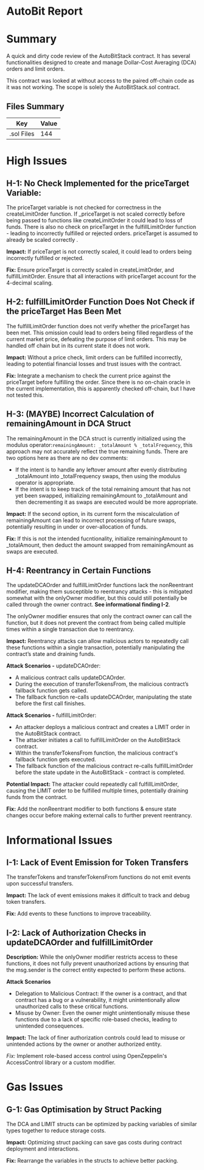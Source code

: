 # AutoBit Report

# Summary

A quick and dirty code review of the AutoBitStack contract. It has several functionalities designed to create and manage Dollar-Cost Averaging (DCA) orders and limit orders.

This contract was looked at without access to the paired off-chain code as it was not working. The scope is solely the AutoBitStack.sol contract.

## Files Summary

| Key        | Value |
| ---------- | ----- |
| .sol Files | 144   |

# High Issues

## H-1: No Check Implemented for the priceTarget Variable:

The priceTarget variable is not checked for correctness in the createLimitOrder function. If \_priceTarget is not scaled correctly before being passed to functions like createLimitOrder it could lead to loss of funds. There is also no check on priceTarget in the fulfillLimitOrder function - leading to incorrectly fulfilled or rejected orders. priceTarget is assumed to already be scaled correctly .

**Impact:** If priceTarget is not correctly scaled, it could lead to orders being incorrectly fulfilled or rejected.

**Fix:** Ensure priceTarget is correctly scaled in createLimitOrder, and fulfillLimitOrder. Ensure that all interactions with priceTarget account for the 4-decimal scaling.


## H-2: fulfillLimitOrder Function Does Not Check if the priceTarget Has Been Met

The fulfillLimitOrder function does not verify whether the priceTarget has been met. This omission could lead to orders being filled regardless of the current market price, defeating the purpose of limit orders. This may be handled off chain but in its current state it does not work.

**Impact:** Without a price check, limit orders can be fulfilled incorrectly, leading to potential financial losses and trust issues with the contract.

**Fix:** Integrate a mechanism to check the current price against the priceTarget before fulfilling the order.
Since there is no on-chain oracle in the current implementation, this is apparently checked off-chain, but I have not tested this.


## H-3: (MAYBE) Incorrect Calculation of remainingAmount in DCA Struct

The remainingAmount in the DCA struct is currently initialized using the modulus operator:`remainingAmount: _totalAmount % _totalFrequency`, this approach may not accurately reflect the true remaining funds.
There are two options here as there are no dev comments:

- If the intent is to handle any leftover amount after evenly distributing \_totalAmount into \_totalFrequency swaps, then using the modulus operator is appropriate.
- If the intent is to keep track of the total remaining amount that has not yet been swapped, initializing remainingAmount to \_totalAmount and then decrementing it as swaps are executed would be more appropriate.

**Impact:** If the second option, in its current form the miscalculation of remainingAmount can lead to incorrect processing of future swaps, potentially resulting in under or over-allocation of funds.

**Fix:** If this is not the intended fucntionality, initialize remainingAmount to \_totalAmount, then deduct the amount swapped from remainingAmount as swaps are executed.

## H-4: Reentrancy in Certain Functions

The updateDCAOrder and fulfillLimitOrder functions lack the nonReentrant modifier, making them susceptible to reentrancy attacks - this is mitigated somewhat with the onlyOwner modifier, but this could still potentially be called through the owner contract. **See informational finding I-2**.

The onlyOwner modifier ensures that only the contract owner can call the function, but it does not prevent the contract from being called multiple times within a single transaction due to reentrancy.

**Impact:** Reentrancy attacks can allow malicious actors to repeatedly call these functions within a single transaction, potentially manipulating the contract’s state and draining funds.

**Attack Scenarios -** updateDCAOrder:

- A malicious contract calls updateDCAOrder.
- During the execution of transferTokensFrom, the malicious contract’s fallback function gets called.
- The fallback function re-calls updateDCAOrder, manipulating the state before the first call finishes.

**Attack Scenarios -** fulfillLimitOrder:

- An attacker deploys a malicious contract and creates a LIMIT order in the AutoBitStack contract.
- The attacker initiates a call to fulfillLimitOrder on the AutoBitStack contract.
- Within the transferTokensFrom function, the malicious contract's fallback function gets executed.
- The fallback function of the malicious contract re-calls fulfillLimitOrder before the state update in the AutoBitStack - contract is completed.

**Potential Impact:**
The attacker could repeatedly call fulfillLimitOrder, causing the LIMIT order to be fulfilled multiple times, potentially draining funds from the contract.

**Fix:** Add the nonReentrant modifier to both functions & ensure state changes occur before making external calls to further prevent reentrancy.

# Informational Issues

## I-1: Lack of Event Emission for Token Transfers

The transferTokens and transferTokensFrom functions do not emit events upon successful transfers.

**Impact:** The lack of event emissions makes it difficult to track and debug token transfers.

**Fix:** Add events to these functions to improve traceability.

## I-2: Lack of Authorization Checks in updateDCAOrder and fulfillLimitOrder

**Description:** While the onlyOwner modifier restricts access to these functions, it does not fully prevent unauthorized actions by ensuring that the msg.sender is the correct entity expected to perform these actions.

**Attack Scenarios**

- Delegation to Malicious Contract: If the owner is a contract, and that contract has a bug or a vulnerability, it might unintentionally allow unauthorized calls to these critical functions.
- Misuse by Owner: Even the owner might unintentionally misuse these functions due to a lack of specific role-based checks, leading to unintended consequences.

**Impact:** The lack of finer authorization controls could lead to misuse or unintended actions by the owner or another authorized entity.

_Fix:_ Implement role-based access control using OpenZeppelin's AccessControl library or a custom modifier.

# Gas Issues

## G-1: Gas Optimisation by Struct Packing

The DCA and LIMIT structs can be optimized by packing variables of similar types together to reduce storage costs.

**Impact:** Optimizing struct packing can save gas costs during contract deployment and interactions.

**Fix:** Rearrange the variables in the structs to achieve better packing.
